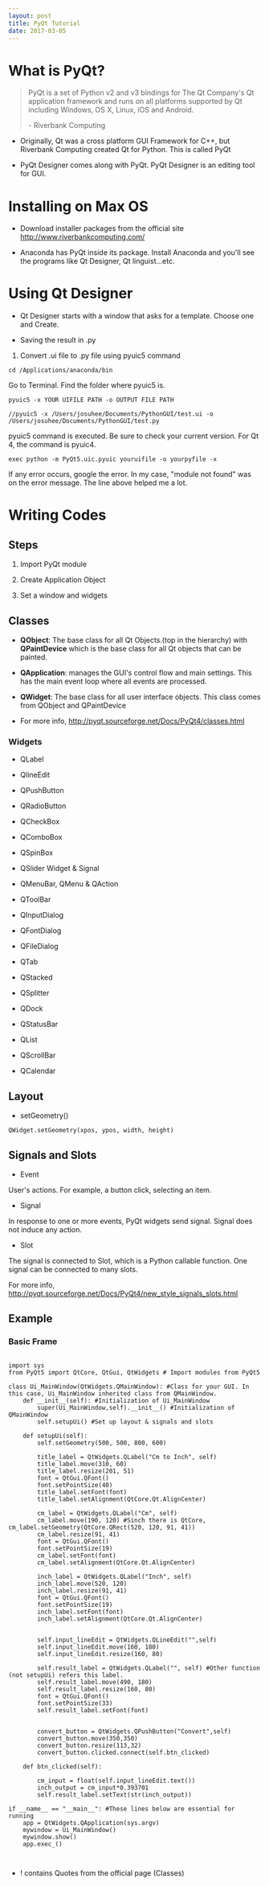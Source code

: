 ```yaml
---
layout: post
title: PyQt Tutorial
date: 2017-03-05
---
```



# What is PyQt?

>PyQt is a set of Python v2 and v3 bindings for The Qt Company's Qt application framework and runs on all platforms supported by Qt including Windows, OS X, Linux, iOS and Android. 
>
> \- Riverbank Computing
> 

- Originally, Qt was a cross platform GUI Framework for C++, but Riverbank Computing created Qt for Python. This is called PyQt

- PyQt Designer comes along with PyQt. PyQt Designer is an editing tool for GUI.


# Installing on Max OS

- Download installer packages from the official site http://www.riverbankcomputing.com/

- Anaconda has PyQt inside its package. Install Anaconda and you'll see the programs like Qt Designer, Qt linguist...etc.


# Using Qt Designer

- Qt Designer starts with a window that asks for a template. Choose one and Create.

- Saving the result in .py

1. Convert .ui file to .py file using pyuic5 command

```
cd /Applications/anaconda/bin 
```
Go to Terminal. Find the folder where pyuic5 is.

```
pyuic5 -x YOUR UIFILE PATH -o OUTPUT FILE PATH

//pyuic5 -x /Users/josuhee/Documents/PythonGUI/test.ui -o /Users/josuhee/Documents/PythonGUI/test.py  
```
pyuic5 command is executed. Be sure to check your current version. For Qt 4, the command is pyuic4.


```
exec python -m PyQt5.uic.pyuic youruifile -o yourpyfile -x
```
If any error occurs, google the error. In my case, "module not found" was on the error message. The line above helped me a lot.



 



# Writing Codes

## Steps

1. Import PyQt module

2. Create Application Object

3. Set a window and widgets


## Classes

- **QObject**: The base class for all Qt Objects.(top in the hierarchy) with **QPaintDevice** which is the base class for all Qt objects that can be painted.

- **QApplication**: manages the GUI's control flow and main settings. This has the main event loop where all events are processed.

- **QWidget**: The base class for all user interface objects. This class comes from QObject and QPaintDevice

- For more info, http://pyqt.sourceforge.net/Docs/PyQt4/classes.html



### Widgets


- QLabel

- QlineEdit

- QPushButton

- QRadioButton

- QCheckBox

- QComboBox

- QSpinBox

- QSlider Widget & Signal

- QMenuBar, QMenu & QAction

- QToolBar

- QInputDialog

- QFontDialog

- QFileDialog

- QTab

- QStacked

- QSplitter

- QDock

- QStatusBar

- QList

- QScrollBar

- QCalendar



## Layout

- setGeometry()

```
QWidget.setGeometry(xpos, ypos, width, height)
```
## Signals and Slots

- Event

User's actions. For example, a button click, selecting an item.

- Signal

In response to one or more events, PyQt widgets send signal.
Signal does not induce any action.

- Slot

The signal is connected to Slot, which is a Python callable function.
One signal can be connected to many slots. 

For more info, http://pyqt.sourceforge.net/Docs/PyQt4/new_style_signals_slots.html

## Example

### Basic Frame

```

import sys
from PyQt5 import QtCore, QtGui, QtWidgets # Import modules from PyQt5

class Ui_MainWindow(QtWidgets.QMainWindow): #Class for your GUI. In this case, Ui_MainWindow inherited class from QMainWindow.
    def __init__(self): #Initialization of Ui_MainWindow
        super(Ui_MainWindow,self).__init__() #Initialization of QMainWindow
        self.setupUi() #Set up layout & signals and slots
        
    def setupUi(self):
        self.setGeometry(500, 500, 800, 600)
        
        title_label = QtWidgets.QLabel("Cm to Inch", self)
        title_label.move(310, 60)
        title_label.resize(201, 51)
        font = QtGui.QFont()
        font.setPointSize(40)
        title_label.setFont(font)
        title_label.setAlignment(QtCore.Qt.AlignCenter)
        
        cm_label = QtWidgets.QLabel("Cm", self)
        cm_label.move(190, 120) #Sinch there is QtCore, cm_label.setGeometry(QtCore.QRect(520, 120, 91, 41))
        cm_label.resize(91, 41)
        font = QtGui.QFont()
        font.setPointSize(19)
        cm_label.setFont(font)
        cm_label.setAlignment(QtCore.Qt.AlignCenter)
        
        inch_label = QtWidgets.QLabel("Inch", self)
        inch_label.move(520, 120)
        inch_label.resize(91, 41)
        font = QtGui.QFont()
        font.setPointSize(19)
        inch_label.setFont(font)
        inch_label.setAlignment(QtCore.Qt.AlignCenter)
        
        
        self.input_lineEdit = QtWidgets.QLineEdit("",self)
        self.input_lineEdit.move(160, 180)
        self.input_lineEdit.resize(160, 80)
        
        self.result_label = QtWidgets.QLabel("", self) #Other function (not setupUi) refers this label. 
        self.result_label.move(490, 180)
        self.result_label.resize(160, 80)
        font = QtGui.QFont()
        font.setPointSize(33)
        self.result_label.setFont(font)
        
        
        convert_button = QtWidgets.QPushButton("Convert",self)
        convert_button.move(350,350)
        convert_button.resize(113,32)
        convert_button.clicked.connect(self.btn_clicked)
		
    def btn_clicked(self):
        
        cm_input = float(self.input_lineEdit.text())
        inch_output = cm_input*0.393701
        self.result_label.setText(str(inch_output))
   
if __name__ == "__main__": #These lines below are essential for running 
    app = QtWidgets.QApplication(sys.argv)
    mywindow = Ui_MainWindow()
    mywindow.show()
    app.exec_() 

 
```



- ! contains Quotes from the official page (Classes)


